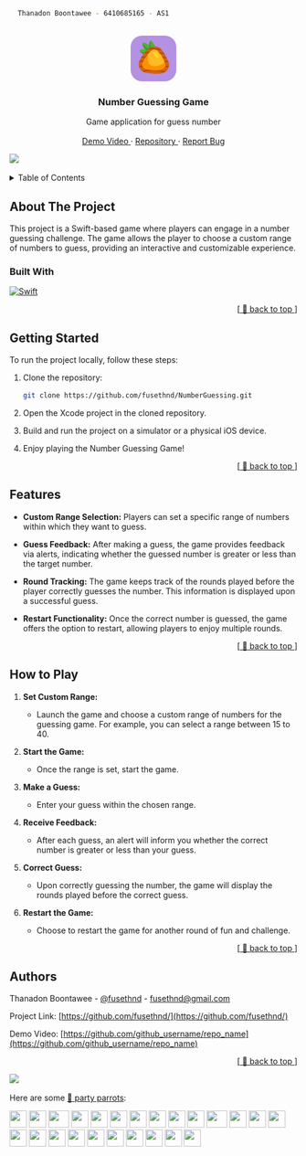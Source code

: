 <a name="readme-top"></a>
 ```sh
   Thanadon Boontawee - 6410685165 - AS1
  ```
<!-- PROJECT LOGO -->

<br />
<div align="center">
  <a href="https://github.com/fusethnd/repo_name">
    <img src="RandomNumber/Assets.xcassets/Number-Guessing-Game-icon.imageset//Number-Guessing-Game-icon.png" alt="Logo" width="80" height="80" style="border-radius: 20px;">
  </a>

<h3 align="center">Number Guessing Game</h3>

  <p align="center">
    Game application for guess number
    <br>
    <br />
    <a href="https://youtu.be/KYvBBvi9v8o"> Demo Video </a>
    ·
    <a href="https://github.com/fusethnd/NumberGuessing"> Repository </a>
    ·
    <a href="https://github.com/fusethnd/NumberGuessing/issues"> Report Bug </a>
  </p>
</div>

<img src="https://user-images.githubusercontent.com/73097560/115834477-dbab4500-a447-11eb-908a-139a6edaec5c.gif"><br>

<!-- TABLE OF CONTENTS -->
<details>
  <summary>Table of Contents</summary>
  <ol>
    <li><a href="#about-the-project">About The Project</a></li>
    <li><a href="#usage">Usage</a></li>
    <li><a href="#authors">Authors</a></li>
  </ol>
</details>


<!-- ABOUT THE PROJECT -->
## About The Project
<!--
[![Product Name Screen Shot][product-screenshot]](https://example.com)
-->
This project is a Swift-based game where players can engage in a number guessing challenge. The game allows the player to choose a custom range of numbers to guess, providing an interactive and customizable experience.

### Built With
[![Swift][Swift]][Swift-url]

<p align="right">[<a href="#readme-top"> 🔼 back to top </a>]</p>

## Getting Started

To run the project locally, follow these steps:

1. Clone the repository:

   ```bash
   git clone https://github.com/fusethnd/NumberGuessing.git

2. Open the Xcode project in the cloned repository.

3. Build and run the project on a simulator or a physical iOS device.

4. Enjoy playing the Number Guessing Game!

<p align="right">[<a href="#readme-top"> 🔼 back to top </a>]</p>

## Features

- **Custom Range Selection:** Players can set a specific range of numbers within which they want to guess.

- **Guess Feedback:** After making a guess, the game provides feedback via alerts, indicating whether the guessed number is greater or less than the target number.

- **Round Tracking:** The game keeps track of the rounds played before the player correctly guesses the number. This information is displayed upon a successful guess.

- **Restart Functionality:** Once the correct number is guessed, the game offers the option to restart, allowing players to enjoy multiple rounds.

<p align="right">[<a href="#readme-top"> 🔼 back to top </a>]</p>

<!-- HOW TO PLAY -->
## How to Play

1. **Set Custom Range:**
   - Launch the game and choose a custom range of numbers for the guessing game. For example, you can select a range between 15 to 40.

2. **Start the Game:**
   - Once the range is set, start the game.

3. **Make a Guess:**
   - Enter your guess within the chosen range.

4. **Receive Feedback:**
   - After each guess, an alert will inform you whether the correct number is greater or less than your guess.

5. **Correct Guess:**
   - Upon correctly guessing the number, the game will display the rounds played before the correct guess.

6. **Restart the Game:**
   - Choose to restart the game for another round of fun and challenge.

<!-- Requerement 
1. Player can guess a number that was randomed
2. Alert function to hint the player that the number that was gueesed is less or greater than the number that was randomed.
3. When the player win the game (Guess Correctly) alert function will shown the number of round counting that player was guess in the game
4. Player can restart the game.
-->

<p align="right">[<a href="#readme-top"> 🔼 back to top </a>]</p>

<!-- AUTHORS -->
## Authors

Thanadon Boontawee - [@fusethnd](https://github.com/fusethnd) - fusethnd@gmail.com

Project Link: [https://github.com/fusethnd/](https://github.com/fusethnd/)

Demo Video: [https://github.com/github_username/repo_name](https://github.com/github_username/repo_name)

<p align="right">[<a href="#readme-top"> 🔼 back to top </a>]</p>

<img src="https://user-images.githubusercontent.com/73097560/115834477-dbab4500-a447-11eb-908a-139a6edaec5c.gif"><br>

Here are some [🦜 party parrots](https://cultofthepartyparrot.com):

<div>
    <img src="https://cultofthepartyparrot.com/parrots/hd/githubparrot.gif" width="30" height="30"/>
    <img src="https://cultofthepartyparrot.com/flags/hd/indiaparrot.gif" width="30" height="30"/>
    <img src="https://cultofthepartyparrot.com/parrots/asyncparrot.gif" width="36" height="30"/>
    <img src="https://cultofthepartyparrot.com/parrots/hd/exceptionallyfastparrot.gif" width="30" height="30"/>
    <img src="https://cultofthepartyparrot.com/parrots/hd/60fpsparrot.gif" width="30" height="30"/>
    <img src="https://cultofthepartyparrot.com/parrots/hd/jumpingparrot.gif" width="30" height="30"/>
    <img src="https://cultofthepartyparrot.com/parrots/hd/opensourceparrot.gif" width="30" height="30"/>
    <img src="https://cultofthepartyparrot.com/parrots/hd/dealwithitnowparrot.gif" width="30" height="30"/>
    <img src="https://cultofthepartyparrot.com/parrots/hd/hypnoparrotlight.gif" width="30" height="30"/>
    <img src="https://cultofthepartyparrot.com/parrots/databaseparrot.gif" width="30" height="30"/>
    <img src="https://cultofthepartyparrot.com/parrots/fixparrot.gif" width="36" height="30"/>
    <img src="https://cultofthepartyparrot.com/parrots/hd/laptop_parrot.gif" width="30" height="30"/>
    <img src="https://cultofthepartyparrot.com/parrots/hd/spinningparrot.gif" width="30" height="30"/>
    <img src="https://cultofthepartyparrot.com/parrots/hd/levitationparrot.gif" width="30" height="30"/>
    <img src="https://cultofthepartyparrot.com/parrots/hd/meldparrot.gif" width="30" height="30"/>
    <img src="https://cultofthepartyparrot.com/parrots/slomoparrot.gif" width="30" height="30"/>
    <img src="https://cultofthepartyparrot.com/parrots/hd/moonwalkingparrot.gif" width="30" height="30"/>
    <img src="https://cultofthepartyparrot.com/parrots/hd/stableparrot.gif" width="30" height="30"/>
    <img src="https://cultofthepartyparrot.com/parrots/hd/scienceparrot.gif" width="30" height="30"/>
    <img src="https://cultofthepartyparrot.com/parrots/hd/pirateparrot.gif" width="30" height="30"/>
    <img src="https://cultofthepartyparrot.com/parrots/hd/footballparrot.gif" width="30" height="30"/>
    <img src="https://cultofthepartyparrot.com/parrots/hd/illuminatiparrot.gif" width="30" height="30"/>
    <img src="https://cultofthepartyparrot.com/parrots/hd/hypnoparrotdark.gif" width="30" height="30"/>
    <img src="https://cultofthepartyparrot.com/parrots/hd/mustacheparrot.gif" width="30" height="30"/>
</div>

<!-- MARKDOWN LINKS & IMAGES -->
<!-- https://www.markdownguide.org/basic-syntax/#reference-style-links -->
[Swift]: https://img.shields.io/badge/Swift-FA7343?style=for-the-badge&logo=swift&logoColor=white
[Swift-url]: https://www.swift.org/
